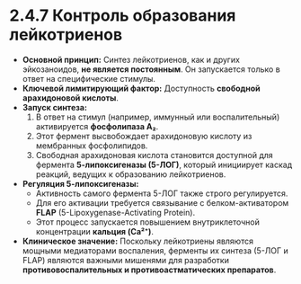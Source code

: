 # 2.4.7 Контроль образования лейкотриенов

*   **Основной принцип:** Синтез лейкотриенов, как и других эйкозаноидов, **не является постоянным**. Он запускается только в ответ на специфические стимулы.
*   **Ключевой лимитирующий фактор:** Доступность **свободной арахидоновой кислоты**.
*   **Запуск синтеза:**
    1.  В ответ на стимул (например, иммунный или воспалительный) активируется **фосфолипаза A₂**.
    2.  Этот фермент высвобождает арахидоновую кислоту из мембранных фосфолипидов.
    3.  Свободная арахидоновая кислота становится доступной для фермента **5-липоксигеназы (5-ЛОГ)**, который инициирует каскад реакций, ведущих к образованию лейкотриенов.
*   **Регуляция 5-липоксигеназы:**
    *   Активность самого фермента 5-ЛОГ также строго регулируется.
    *   Для его активации требуется связывание с белком-активатором **FLAP** (5-Lipoxygenase-Activating Protein).
    *   Этот процесс запускается повышением внутриклеточной концентрации **кальция (Ca²⁺)**.
*   **Клиническое значение:** Поскольку лейкотриены являются мощными медиаторами воспаления, ферменты их синтеза (5-ЛОГ и FLAP) являются важными мишенями для разработки **противовоспалительных и противоастматических препаратов**.
